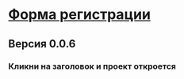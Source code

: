 # [Форма регистрации](https://tttatttu.github.io/validation_form)

## Версия 0.0.6

### Кликни на заголовок и проект откроется 
